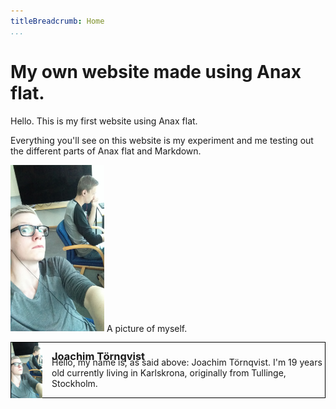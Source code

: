 ```yaml
---
titleBreadcrumb: Home
...
```

My own website made using Anax flat.
===============================

Hello.
This is my first website using Anax flat.

Everything you'll see on this website is my experiment and me testing out the different parts of Anax flat and Markdown.

<img src="../htdocs/img/me-image.jpg" alt="En bild på mig själv" style="width: 150px;">  A picture of myself.

<div style="border: 1px solid black;">
    <img src="../htdocs/img/me-image.jpg" alt="En bild på mig själv" style="width: 50px;">
    <h3 style="margin-left: 65px; margin-top: -80px;">Joachim Törnqvist</h3>
    <p style="margin-left: 65px; margin-top: -25px;">Hello, my name is, as said above: Joachim Törnqvist. I'm 19 years old currently living in Karlskrona, originally from Tullinge, Stockholm.</p>
</div>
